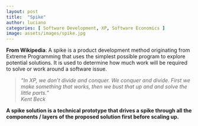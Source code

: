 ```yaml
---
layout: post
title:  "Spike"
author: luciano
categories: [ Software Development, XP, Software Economics ]
image: assets/images/spike.jpg
---
```


**From Wikipedia**: A spike is a product development method originating from Extreme Programming that uses the simplest possible program to explore potential solutions.
It is used to determine how much work will be required to solve or work around a software issue.

> *“In XP, we don’t divide and conquer. We conquer and divide. First we make something that works, then we bust that up and and solve the little parts.”  
Kent Beck*
>

**A spike solution is a technical prototype that drives a spike through all the components / layers of the proposed solution first before scaling up.**